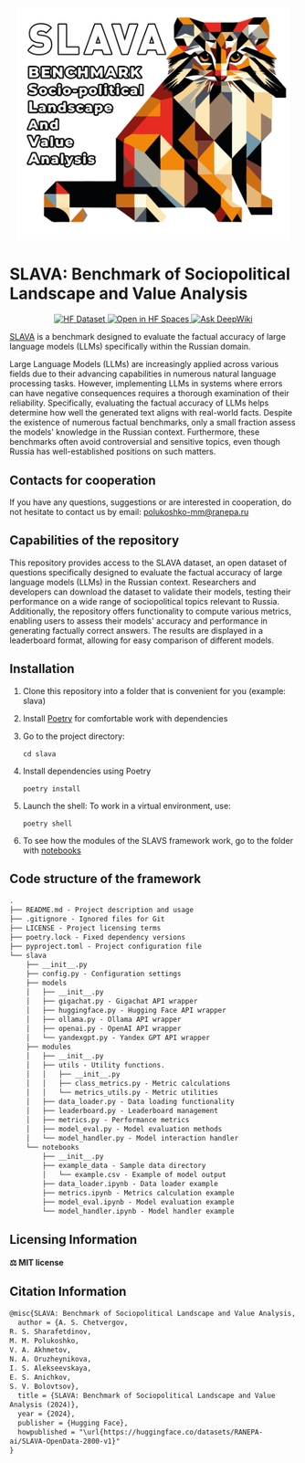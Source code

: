 <div align="center">
  <a href="https://huggingface.co/datasets/RANEPA-ai/SLAVA-OpenData-2800-v1"><img src="extensions/views/logo_eng.png" width="480" alt="SLAVA: Benchmark of Sociopolitical Landscape and Value Analysis"></a>
</div align="center">

# SLAVA: Benchmark of Sociopolitical Landscape and Value Analysis
<div align="center">

  <a href="https://huggingface.co/datasets/RANEPA-ai/SLAVA-OpenData-2800-v1">
    <img src="https://img.shields.io/badge/Hugging%20Face-Dataset-orange?logo=huggingface" height="28" alt="HF Dataset">
  </a>

  <a href="https://huggingface.co/spaces/RANEPA-ai/SLAVA">
    <img src="https://huggingface.co/datasets/huggingface/badges/resolve/main/open-in-hf-spaces-md.svg" height="20" alt="Open in HF Spaces">
  </a>

  <a href="https://deepwiki.com/ikanam-ai/SLAVA">
    <img src="https://deepwiki.com/badge.svg" height="28" alt="Ask DeepWiki">
  </a>

</div>

[SLAVA](https://huggingface.co/datasets/RANEPA-ai/SLAVA-OpenData-2800-v1) is a benchmark designed to evaluate the factual accuracy of large language models (LLMs) specifically within the Russian domain. 

Large Language Models (LLMs) are increasingly applied across various fields due to their advancing capabilities in numerous natural language processing tasks. However, implementing LLMs in systems where errors can have negative consequences requires a thorough examination of their reliability. Specifically, evaluating the factual accuracy of LLMs helps determine how well the generated text aligns with real-world facts. Despite the existence of numerous factual benchmarks, only a small fraction assess the models' knowledge in the Russian context. Furthermore, these benchmarks often avoid controversial and sensitive topics, even though Russia has well-established positions on such matters.

## Contacts for cooperation
If you have any questions, suggestions or are interested in cooperation, do not hesitate to contact us by email: polukoshko-mm@ranepa.ru

## Capabilities of the repository

This repository provides access to the SLAVA dataset, an open dataset of questions specifically designed to evaluate the factual accuracy of large language models (LLMs) in the Russian context. Researchers and developers can download the dataset to validate their models, testing their performance on a wide range of sociopolitical topics relevant to Russia. Additionally, the repository offers functionality to compute various metrics, enabling users to assess their models' accuracy and performance in generating factually correct answers. The results are displayed in a leaderboard format, allowing for easy comparison of different models.

## Installation

1. Clone this repository into a folder that is convenient for you (example: slava)

2. Install [Poetry](https://python-poetry.org/) for comfortable work with dependencies

3. Go to the project directory:

   ```
   cd slava
   ```

4. Install dependencies using Poetry

   ```
   poetry install
   ```

5. Launch the shell: To work in a virtual environment, use:

   ```
   poetry shell
   ```

6. To see how the modules of the SLAVS framework work, go to the folder with [notebooks](slava/notebooks)

## Code structure of the framework
```
.
├── README.md - Project description and usage
├── .gitignore - Ignored files for Git
├── LICENSE - Project licensing terms
├── poetry.lock - Fixed dependency versions
├── pyproject.toml - Project configuration file
└── slava
    ├── __init__.py 
    ├── config.py - Configuration settings
    ├── models
    │   ├── __init__.py 
    │   ├── gigachat.py - Gigachat API wrapper
    │   ├── huggingface.py - Hugging Face API wrapper
    │   ├── ollama.py - Ollama API wrapper
    │   ├── openai.py - OpenAI API wrapper
    │   └── yandexgpt.py - Yandex GPT API wrapper
    ├── modules
    │   ├── __init__.py
    │   ├── utils - Utility functions.
    │   │   ├── __init__.py
    │   │   ├── class_metrics.py - Metric calculations
    │   │   └── metrics_utils.py - Metric utilities
    │   ├── data_loader.py - Data loading functionality
    │   ├── leaderboard.py - Leaderboard management
    │   ├── metrics.py - Performance metrics
    │   ├── model_eval.py - Model evaluation methods
    │   └── model_handler.py - Model interaction handler
    └── notebooks
        ├── __init__.py
        ├── example_data - Sample data directory
        │   └── example.csv - Example of model output
        ├── data_loader.ipynb - Data loader example
        ├── metrics.ipynb - Metrics calculation example
        ├── model_eval.ipynb - Model evaluation example
        └── model_handler.ipynb - Model handler example
```


## Licensing Information

#### ⚖ MIT license

## Citation Information


```
@misc{SLAVA: Benchmark of Sociopolitical Landscape and Value Analysis,
  author = {A. S. Chetvergov, 
R. S. Sharafetdinov, 
M. M. Polukoshko, 
V. A. Akhmetov, 
N. A. Oruzheynikova,
I. S. Alekseevskaya,
E. S. Anichkov, 
S. V. Bolovtsov},
  title = {SLAVA: Benchmark of Sociopolitical Landscape and Value Analysis (2024)},
  year = {2024},
  publisher = {Hugging Face},
  howpublished = "\url{https://huggingface.co/datasets/RANEPA-ai/SLAVA-OpenData-2800-v1}"
}
```
